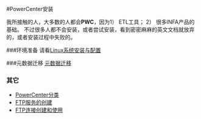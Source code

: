 #PowerCenter安装

我所接触的人，大多数的人都会**PWC**，因为1） ETL工具； 2） 很多INFA产品的基础。 不过很多人都不会安装，或者尝试安装，看到密密麻麻的英文文档就放弃的，或者安装过程中失败的。

###环境准备
请看[Linux系统安装与配置](../LINUX/README.md)


###元数据迁移
[元数据迁移](MigrationA.md)


### 其它
- [PowerCenter分类](PWCTypes.md)
- [FTP服务的创建](FTPServices.md)
- [FTP连接创建和使用](FTPConnection.md)